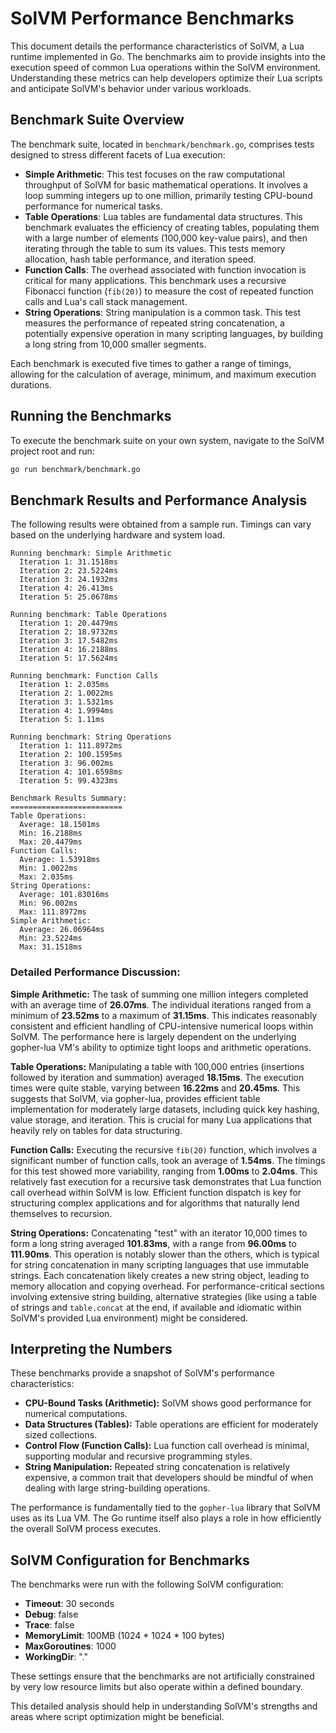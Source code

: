 # SolVM Performance Benchmarks

This document details the performance characteristics of SolVM, a Lua runtime implemented in Go. The benchmarks aim to provide insights into the execution speed of common Lua operations within the SolVM environment. Understanding these metrics can help developers optimize their Lua scripts and anticipate SolVM's behavior under various workloads.

## Benchmark Suite Overview

The benchmark suite, located in `benchmark/benchmark.go`, comprises tests designed to stress different facets of Lua execution:

*   **Simple Arithmetic**: This test focuses on the raw computational throughput of SolVM for basic mathematical operations. It involves a loop summing integers up to one million, primarily testing CPU-bound performance for numerical tasks.
*   **Table Operations**: Lua tables are fundamental data structures. This benchmark evaluates the efficiency of creating tables, populating them with a large number of elements (100,000 key-value pairs), and then iterating through the table to sum its values. This tests memory allocation, hash table performance, and iteration speed.
*   **Function Calls**: The overhead associated with function invocation is critical for many applications. This benchmark uses a recursive Fibonacci function (`fib(20)`) to measure the cost of repeated function calls and Lua's call stack management.
*   **String Operations**: String manipulation is a common task. This test measures the performance of repeated string concatenation, a potentially expensive operation in many scripting languages, by building a long string from 10,000 smaller segments.

Each benchmark is executed five times to gather a range of timings, allowing for the calculation of average, minimum, and maximum execution durations.

## Running the Benchmarks

To execute the benchmark suite on your own system, navigate to the SolVM project root and run:

```bash
go run benchmark/benchmark.go
```

## Benchmark Results and Performance Analysis

The following results were obtained from a sample run. Timings can vary based on the underlying hardware and system load.

```
Running benchmark: Simple Arithmetic
  Iteration 1: 31.1518ms
  Iteration 2: 23.5224ms
  Iteration 3: 24.1932ms
  Iteration 4: 26.413ms
  Iteration 5: 25.0678ms

Running benchmark: Table Operations
  Iteration 1: 20.4479ms
  Iteration 2: 18.9732ms
  Iteration 3: 17.5482ms
  Iteration 4: 16.2188ms
  Iteration 5: 17.5624ms

Running benchmark: Function Calls
  Iteration 1: 2.035ms    
  Iteration 2: 1.0022ms
  Iteration 3: 1.5321ms
  Iteration 4: 1.9994ms
  Iteration 5: 1.11ms      

Running benchmark: String Operations
  Iteration 1: 111.8972ms
  Iteration 2: 100.1595ms
  Iteration 3: 96.002ms
  Iteration 4: 101.6598ms
  Iteration 5: 99.4323ms

Benchmark Results Summary:
=========================
Table Operations:
  Average: 18.1501ms
  Min: 16.2188ms
  Max: 20.4479ms
Function Calls:
  Average: 1.53918ms
  Min: 1.0022ms
  Max: 2.035ms
String Operations:
  Average: 101.83016ms
  Min: 96.002ms
  Max: 111.8972ms
Simple Arithmetic:
  Average: 26.06964ms
  Min: 23.5224ms
  Max: 31.1518ms
```

### Detailed Performance Discussion:

**Simple Arithmetic:**
The task of summing one million integers completed with an average time of **26.07ms**. The individual iterations ranged from a minimum of **23.52ms** to a maximum of **31.15ms**. This indicates reasonably consistent and efficient handling of CPU-intensive numerical loops within SolVM. The performance here is largely dependent on the underlying gopher-lua VM's ability to optimize tight loops and arithmetic operations.

**Table Operations:**
Manipulating a table with 100,000 entries (insertions followed by iteration and summation) averaged **18.15ms**. The execution times were quite stable, varying between **16.22ms** and **20.45ms**. This suggests that SolVM, via gopher-lua, provides efficient table implementation for moderately large datasets, including quick key hashing, value storage, and iteration. This is crucial for many Lua applications that heavily rely on tables for data structuring.

**Function Calls:**
Executing the recursive `fib(20)` function, which involves a significant number of function calls, took an average of **1.54ms**. The timings for this test showed more variability, ranging from **1.00ms** to **2.04ms**. This relatively fast execution for a recursive task demonstrates that Lua function call overhead within SolVM is low. Efficient function dispatch is key for structuring complex applications and for algorithms that naturally lend themselves to recursion.


**String Operations:**
Concatenating "test" with an iterator 10,000 times to form a long string averaged **101.83ms**, with a range from **96.00ms** to **111.90ms**. This operation is notably slower than the others, which is typical for string concatenation in many scripting languages that use immutable strings. Each concatenation likely creates a new string object, leading to memory allocation and copying overhead. For performance-critical sections involving extensive string building, alternative strategies (like using a table of strings and `table.concat` at the end, if available and idiomatic within SolVM's provided Lua environment) might be considered.

## Interpreting the Numbers

These benchmarks provide a snapshot of SolVM's performance characteristics:

*   **CPU-Bound Tasks (Arithmetic):** SolVM shows good performance for numerical computations.
*   **Data Structures (Tables):** Table operations are efficient for moderately sized collections.
*   **Control Flow (Function Calls):** Lua function call overhead is minimal, supporting modular and recursive programming styles.
*   **String Manipulation:** Repeated string concatenation is relatively expensive, a common trait that developers should be mindful of when dealing with large string-building operations.

The performance is fundamentally tied to the `gopher-lua` library that SolVM uses as its Lua VM. The Go runtime itself also plays a role in how efficiently the overall SolVM process executes.

## SolVM Configuration for Benchmarks

The benchmarks were run with the following SolVM configuration:

*   **Timeout**: 30 seconds
*   **Debug**: false
*   **Trace**: false
*   **MemoryLimit**: 100MB (1024 * 1024 * 100 bytes)
*   **MaxGoroutines**: 1000
*   **WorkingDir**: "."

These settings ensure that the benchmarks are not artificially constrained by very low resource limits but also operate within a defined boundary.

This detailed analysis should help in understanding SolVM's strengths and areas where script optimization might be beneficial.
